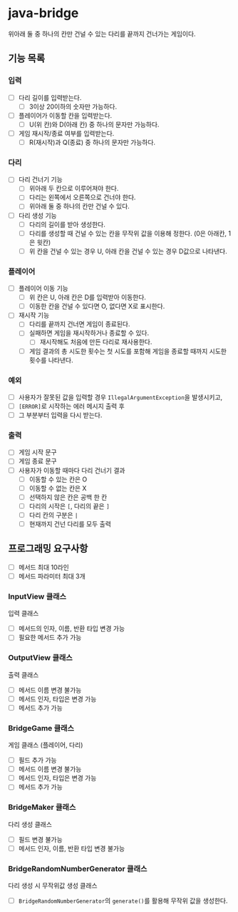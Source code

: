 # java-bridge
위아래 둘 중 하나의 칸만 건널 수 있는 다리를 끝까지 건너가는 게임이다.

## 기능 목록
### 입력
- [ ] 다리 길이를 입력받는다.
  - [ ] 3이상 20이하의 숫자만 가능하다.
- [ ] 플레이어가 이동할 칸을 입력받는다.
  - [ ] U(위 칸)와 D(아래 칸) 중 하나의 문자만 가능하다.
- [ ] 게임 재시작/종료 여부를 입력받는다.
  - [ ] R(재시작)과 Q(종료) 중 하나의 문자만 가능하다.

### 다리
- [ ] 다리 건너기 기능
  - [ ] 위아래 두 칸으로 이루어져야 한다.
  - [ ] 다리는 왼쪽에서 오른쪽으로 건너야 한다.
  - [ ] 위아래 둘 중 하나의 칸만 건널 수 있다.
- [ ] 다리 생성 기능
  - [ ] 다리의 길이를 받아 생성한다.
  - [ ] 다리를 생성할 때 건널 수 있는 칸을 무작위 값을 이용해 정한다. (0은 아래칸, 1은 윗칸)
  - [ ] 위 칸을 건널 수 있는 경우 U, 아래 칸을 건널 수 있는 경우 D값으로 나타낸다.

### 플레이어
- [ ] 플레이어 이동 기능
  - [ ] 위 칸은 U, 아래 칸은 D를 입력받아 이동한다.
  - [ ] 이동한 칸을 건널 수 있다면 O, 없다면 X로 표시한다.
- [ ] 재시작 기능
  - [ ] 다리를 끝까지 건너면 게임이 종료된다.
  - [ ] 실패하면 게임을 재시작하거나 종료할 수 있다.
    - [ ] 재시작해도 처음에 만든 다리로 재사용한다.
  - [ ] 게임 결과의 총 시도한 횟수는 첫 시도를 포함해 게임을 종료할 때까지 시도한 횟수를 나타낸다.

### 예외
- [ ] 사용자가 잘못된 값을 입력할 경우 `IllegalArgumentException`을 발생시키고,
- [ ] `[ERROR]`로 시작하는 에러 메시지 출력 후
- [ ] 그 부분부터 입력을 다시 받는다.

### 출력
- [ ] 게임 시작 문구
- [ ] 게임 종료 문구
- [ ] 사용자가 이동할 때마다 다리 건너기 결과
  - [ ] 이동할 수 있는 칸은 O
  - [ ] 이동할 수 없는 칸은 X
  - [ ] 선택하지 않은 칸은 공백 한 칸
  - [ ] 다리의 시작은 `[`, 다리의 끝은 `]`
  - [ ] 다리 칸의 구분은 ` | `
  - [ ] 현재까지 건넌 다리를 모두 출력

## 프로그래밍 요구사항
- [ ] 메서드 최대 10라인
- [ ] 메서드 파라미터 최대 3개

### InputView 클래스
입력 클래스
- [ ] 메서드의 인자, 이름, 반환 타입 변경 가능
- [ ] 필요한 메서드 추가 가능

### OutputView 클래스
출력 클래스
- [ ] 메서드 이름 변경 불가능
- [ ] 메서드 인자, 타입은 변경 가능
- [ ] 메서드 추가 가능

### BridgeGame 클래스
게임 클래스 (플레이어, 다리)
- [ ] 필드 추가 가능
- [ ] 메서드 이름 변경 불가능
- [ ] 메서드 인자, 타입은 변경 가능
- [ ] 메서드 추가 가능

### BridgeMaker 클래스
다리 생성 클래스
- [ ] 필드 변경 불가능
- [ ] 메서드 인자, 이름, 반환 타입 변경 불가능

### BridgeRandomNumberGenerator 클래스
다리 생성 시 무작위값 생성 클래스
- [ ] `BridgeRandomNumberGenerator`의 `generate()`를 활용해 무작위 값을 생성한다.
